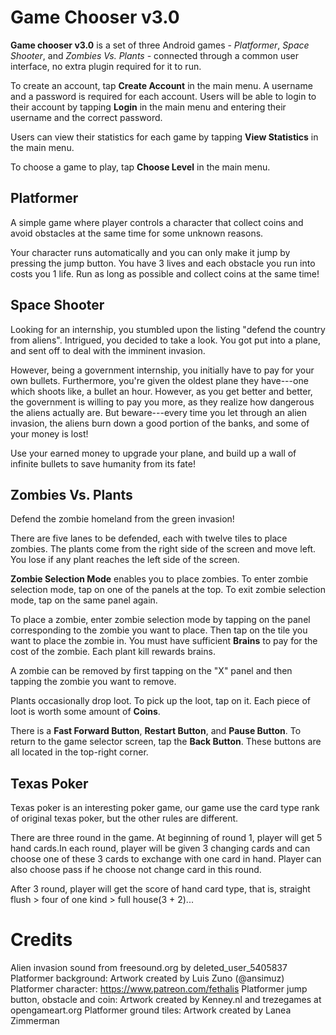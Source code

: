 # Game Chooser v3.0

**Game chooser v3.0** is a set of three Android games - _Platformer_, _Space Shooter_, and _Zombies Vs. Plants_ - connected through a common user interface, no extra plugin required for it to run.

To create an account, tap **Create Account** in the main menu. A username and a password is required for each account. Users will be able to login to their account by tapping **Login** in the main menu and entering their username and the correct password.

Users can view their statistics for each game by tapping **View Statistics** in the main menu.

To choose a game to play, tap **Choose Level** in the main menu.

## Platformer
A simple game where player controls a character that collect coins and avoid obstacles at the same time for some unknown reasons.

Your character runs automatically and you can only make it jump by pressing the jump button. You have 3 lives and each obstacle you run into costs you 1 life. Run as long as possible and collect coins at the same time!

## Space Shooter

Looking for an internship, you stumbled upon the listing "defend the country from aliens". Intrigued, you decided to take a look. You got put into a plane, and sent off to deal with the imminent invasion.

However, being a government internship, you initially have to pay for your own bullets. Furthermore, you're given the oldest plane they have---one which shoots like, a bullet an hour. However, as you get better and better, the government is willing to pay you more, as they realize how dangerous the aliens actually are. But beware---every time you let through an alien invasion, the aliens burn down a good portion of the banks, and some of your money is lost!

Use your earned money to upgrade your plane, and build up a wall of infinite bullets to save humanity from its fate!


## Zombies Vs. Plants

Defend the zombie homeland from the green invasion!

There are five lanes to be defended, each with twelve tiles to place zombies.  The plants come from the right side of the screen and move left. You lose if any plant reaches the left side of the screen.

**Zombie Selection Mode** enables you to place zombies. To enter zombie selection mode, tap on one of the panels at the top. To exit zombie selection mode, tap on the same panel again.

To place a zombie, enter zombie selection mode by tapping on the panel corresponding to the zombie you want to place. Then tap on the tile you want to place the zombie in. You must have sufficient **Brains** to pay for the cost of the zombie. Each plant kill rewards brains.

A zombie can be removed by first tapping on the "X" panel and then tapping the zombie you want to remove.

Plants occasionally drop loot. To pick up the loot, tap on it. Each piece of loot is worth some amount of **Coins**.

There is a **Fast Forward Button**, **Restart Button**, and **Pause Button**. To return to the game selector screen, tap the **Back Button**. These buttons are all located in the top-right corner.

## Texas Poker

Texas poker is an interesting poker game, our game use the card type rank of original texas poker, but the other rules are different.

There are three round in the game. At beginning of round 1, player will get 5 hand cards.In each round, player will be given 3 changing cards and can choose one of these 3 cards to exchange with one card in hand. Player can also choose pass if he choose not change card in this round.

After 3 round, player will get the score of hand card type, that is, straight flush > four of one kind > full house(3 + 2)...



# Credits

Alien invasion sound from freesound.org by deleted_user_5405837
Platformer background: Artwork created by Luis Zuno (@ansimuz)
Platformer character: https://www.patreon.com/fethalis
Platformer jump button, obstacle and coin: Artwork created by Kenney.nl and trezegames at opengameart.org
Platformer ground tiles: Artwork created by Lanea Zimmerman